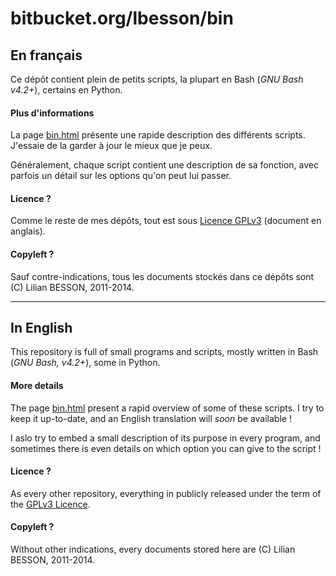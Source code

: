 # bitbucket.org/lbesson/bin

## En français 
Ce dépôt contient plein de petits scripts, la plupart en Bash (*GNU Bash v4.2+*), certains en Python.

#### Plus d'informations
La page [bin.html](http://besson.qc.to/bin.html) présente une rapide description des différents scripts.
J'essaie de la garder à jour le mieux que je peux.

Généralement, chaque script contient une description de sa fonction, avec parfois un détail sur les options qu'on peut lui passer.

#### Licence ?
Comme le reste de mes dépôts, tout est sous [Licence GPLv3](http://besson.qc.to/LICENSE.html) (document en anglais).

#### Copyleft ?
Sauf contre-indications, tous les documents stockés dans ce dépôts sont (C) Lilian BESSON, 2011-2014.

- - - 

## In English
This repository is full of small programs and scripts, mostly written in Bash (*GNU Bash, v4.2+*), some in Python.

#### More details
The page [bin.html](http://besson.qc.to/bin.html) present a rapid overview of some of these scripts.
I try to keep it up-to-date, and an English translation will *soon* be available !

I aslo try to embed a small description of its purpose in every program, 
and sometimes there is even details on which option you can give to the script !

#### Licence ?
As every other repository, everything in publicly released under the term of the [GPLv3 Licence](http://besson.qc.to/LICENSE.html).

#### Copyleft ?
Without other indications, every documents stored here are (C) Lilian BESSON, 2011-2014.
